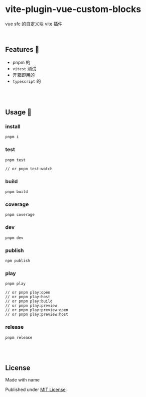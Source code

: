 # vite-plugin-vue-custom-blocks

vue sfc 的自定义块 vite 插件

<br />

## Features 🦖

- pnpm 的
- `vitest` 测试
- 开箱即用的
- `typescript` 的

<br />
<br />

## Usage 🦕

### install

```shell
pnpm i
```

### test

```shell
pnpm test

// or pnpm test:watch
```

### build

```shell
pnpm build
```

### coverage

```shell
pnpm coverage
```

### dev

```shell
pnpm dev
```

### publish

```shell
npm publish
```

### play

```shell
pnpm play

// or pnpm play:open
// or pnpm play:host
// or pnpm play:build
// or pnpm play:preview
// or pnpm play:preview:open
// or pnpm play:preview:host
```

### release

```shell
pnpm release
```

<br />
<br />

## License

Made with name

Published under [MIT License](./LICENSE).

<br />